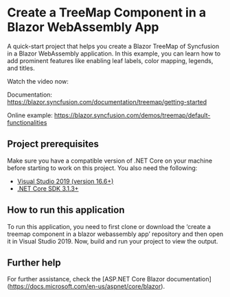 # Create a TreeMap Component in a Blazor WebAssembly App

A quick-start project that helps you create a Blazor TreeMap of Syncfusion in a Blazor WebAssembly application. In this example, you can learn how to add prominent features like enabling leaf labels, color mapping, legends, and titles.

Watch the video now:<coming soon>

Documentation: https://blazor.syncfusion.com/documentation/treemap/getting-started

Online example: https://blazor.syncfusion.com/demos/treemap/default-functionalities

## Project prerequisites
Make sure you have a compatible version of .NET Core on your machine before starting to work on this project. You also need the following:
* [Visual Studio 2019 (version 16.6+)]( https://visualstudio.microsoft.com/downloads)
* [.NET Core SDK 3.1.3+](https://dotnet.microsoft.com/download/dotnet-core/3.1)

## How to run this application
To run this application, you need to first clone or download the ‘create a treemap component in a blazor webassembly app’ repository and then open it in Visual Studio 2019. Now, build and run your project to view the output.

## Further help

For further assistance, check the [ASP.NET Core Blazor documentation] (https://docs.microsoft.com/en-us/aspnet/core/blazor).
